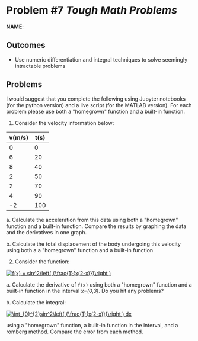 Problem \#7 *Tough Math Problems* 
=======================

**NAME**:

Outcomes 
--------

-   Use numeric differentiation and integral techniques to solve seemingly intractable problems

Problems 
-------

I would suggest that you complete the following using Jupyter notebooks (for the python version) and a live script (for the MATLAB version). For each problem please use both a "homegrown" function and a built-in function.

1. Consider the velocity information below:

|v(m/s) |	t(s) |
|-----|------|
|0|0|
|6|20|
|8|40|
|2|50|
|2|70|
|4|90|
|-2|100|

a. Calculate the acceleration from this data using both a "homegrown" function and a built-in function. Compare the results by graphing the data and the derivatives in one graph.

b. Calculate the total displacement of the body undergoing this velocity using both a a "homegrown" function and a built-in function


2. Consider the function:

<a href="https://www.codecogs.com/eqnedit.php?latex=f(x)&space;=&space;sin^2\left(&space;{\frac{1}{x(2-x)}}\right&space;)" target="_blank"><img src="https://latex.codecogs.com/gif.latex?f(x)&space;=&space;sin^2\left(&space;{\frac{1}{x(2-x)}}\right&space;)" title="f(x) = sin^2\left( {\frac{1}{x(2-x)}}\right )" /></a>

a. Calculate the derivative of `f(x)` using both a "homegrown" function and a built-in function in the interval *x=(0,3)*. Do you hit any problems?

b. Calculate the integral:

<a href="https://www.codecogs.com/eqnedit.php?latex=\int_{0}^{2}sin^2\left(&space;{\frac{1}{x(2-x)}}\right&space;)&space;dx" target="_blank"><img src="https://latex.codecogs.com/gif.latex?\int_{0}^{2}sin^2\left(&space;{\frac{1}{x(2-x)}}\right&space;)&space;dx" title="\int_{0}^{2}sin^2\left( {\frac{1}{x(2-x)}}\right ) dx" /></a>

using a "homegrown" function, a built-in function in the interval, and a romberg method. Compare the error from each method.


